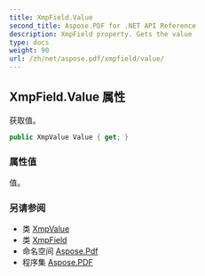 ```yaml
---
title: XmpField.Value
second_title: Aspose.PDF for .NET API Reference
description: XmpField property. Gets the value
type: docs
weight: 90
url: /zh/net/aspose.pdf/xmpfield/value/
---
```

## XmpField.Value 属性

获取值。

```csharp
public XmpValue Value { get; }
```

### 属性值

值。

### 另请参阅

* 类 [XmpValue](../../xmpvalue/)
* 类 [XmpField](../)
* 命名空间 [Aspose.Pdf](../../../aspose.pdf/)
* 程序集 [Aspose.PDF](../../../)
